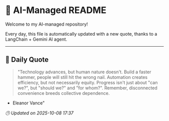 # 🧠 AI-Managed README

Welcome to my AI-managed repository!

Every day, this file is automatically updated with a new quote, thanks to a LangChain + Gemini AI agent.

---

## 📅 Daily Quote

> "Technology advances, but human nature doesn't. Build a faster hammer, people will still hit the wrong nail. Automation creates efficiency, but not necessarily equity. Progress isn't just about "can we?", but "should we?" and "for whom?". Remember, disconnected convenience breeds collective dependence.

- Eleanor Vance"

*🕒 Updated on 2025-10-08 17:37*